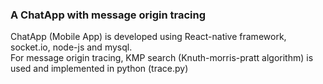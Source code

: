 ### A ChatApp with message origin tracing ###
ChatApp (Mobile App) is developed using React-native framework, socket.io, node-js and mysql. \
For message origin tracing, KMP search (Knuth-morris-pratt algorithm) is used and implemented in python (trace.py)
